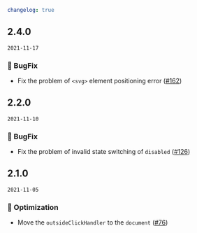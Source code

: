 ```yaml
changelog: true
```

## 2.4.0

`2021-11-17`

### 🐛 BugFix

- Fix the problem of `<svg>` element positioning error ([#162](https://github.com/arco-design/arco-design-vue/pull/162))


## 2.2.0

`2021-11-10`

### 🐛 BugFix

- Fix the problem of invalid state switching of `disabled` ([#126](https://github.com/arco-design/arco-design-vue/pull/126))


## 2.1.0

`2021-11-05`

### 💎 Optimization

- Move the `outsideClickHandler` to the `document` ([#76](https://github.com/arco-design/arco-design-vue/pull/76))


